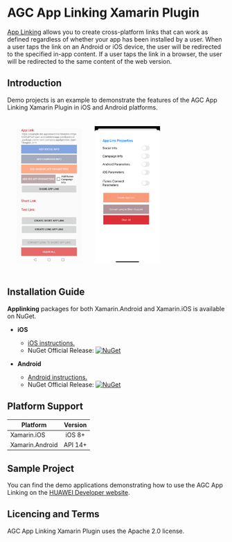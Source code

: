 # AGC App Linking Xamarin Plugin

[App Linking](https://developer.huawei.com/consumer/en/doc/development/AppGallery-connect-Guides/agc-applinking-introduction-0000001054143215) allows you to create cross-platform links that can work as defined regardless of whether your app has been installed by a user. When a user taps the link on an Android or iOS device, the user will be redirected to the specified in-app content. If a user taps the link in a browser, the user will be redirected to the same content of the web version.

##  Introduction

Demo projects is an example to demonstrate the features of the AGC App Linking Xamarin Plugin in iOS and Android platforms.

<img src=".docs/mainPageAndroid.jpg" width = 30% height = 30% style="margin:1.5em; margin-right:5px">

<img src=".docs/mainPageiOS.png" width = 30% height = 30% style="margin:1.5em">

##  Installation Guide

**Applinking** packages for both Xamarin.Android and Xamarin.iOS is available on NuGet.

- **iOS** 
   - [iOS instructions.](ios/README.md) 
   -  NuGet Official Release: [![NuGet](https://img.shields.io/nuget/vpre/Huawei.Agconnect.iOS.Applinking.svg?label=NuGet)](https://www.nuget.org/packages/Huawei.Agconnect.iOS.Applinking)

- **Android** 
   - [Android instructions.](android/README.md) 
   -  NuGet Official Release: [![NuGet](https://img.shields.io/nuget/vpre/Huawei.Agconnect.Applinking.svg?label=NuGet)](https://www.nuget.org/packages/Huawei.Agconnect.Applinking)


## Platform Support

|Platform|Version|
| ------------------- | :------------------: |
|Xamarin.iOS|iOS 8+|
|Xamarin.Android|API 14+|

##  Sample Project

You can find the demo applications demonstrating how to use the AGC App Linking on the [HUAWEI Developer website](https://developer.huawei.com/consumer/en/doc/development/AppGallery-connect-Guides/agc-introduction).


## Licencing and Terms

AGC App Linking Xamarin Plugin uses the Apache 2.0 license.